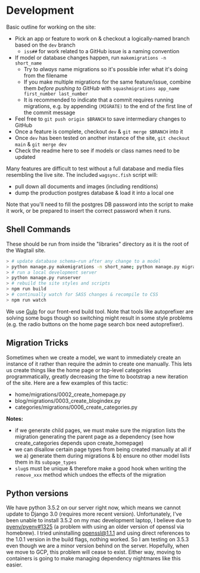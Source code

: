 # Development

Basic outline for working on the site:

- Pick an app or feature to work on & checkout a logically-named branch based on the `dev` branch
  - `iss##` for work related to a GitHub issue is a naming convention
- If model or database changes happen, run `makemigrations -n short_name`
  - Try to _always_ name migrations so it's possible infer what it's doing from the filename
  - If you make multiple migrations for the same feature/issue, combine them _before pushing to GitHub_ with `squashmigrations app_name first_number last_number`
  - It is recommended to indicate that a commit requires running migrations, e.g. by appending `(MIGRATE)` to the end of the first line of the commit message
- Feel free to `git push origin $BRANCH` to save intermediary changes to GitHub
- Once a feature is complete, checkout `dev` & `git merge $BRANCH` into it
- Once `dev` has been tested on another instance of the site, `git checkout main` & `git merge dev`
- Check the readme here to see if models or class names need to be updated

Many features are difficult to test without a full database and media files resembling the live site. The included `wagsync.fish` script will:

- pull down all documents and images (including renditions)
- dump the production postgres database & load it into a local one

Note that you'll need to fill the postgres DB password into the script to make it work, or be prepared to insert the correct password when it runs.

## Shell Commands

These should be run from inside the "libraries" directory as it is the root of the Wagtail site.

```sh
> # update database schema—run after any change to a model
> python manage.py makemigrations -n short_name; python manage.py migrate
> # run a local development server
> python manage.py runserver
> # rebuild the site styles and scripts
> npm run build
> # continually watch for SASS changes & recompile to CSS
> npm run watch
```

We use [Gulp](http://gulpjs.com/) for our front-end build tool. Note that tools like autoprefixer are solving some bugs though so switching might result in some style problems (e.g. the radio buttons on the home page search box need autoprefixer).

## Migration Tricks

Sometimes when we create a model, we want to immediately create an instance of it rather than require the admin to create one manually. This lets us create things like the home page or top-level categories programmatically, greatly decreasing the time to bootstrap a new iteration of the site. Here are a few examples of this tactic:

- home/migrations/0002_create_homepage.py
- blog/migrations/0003_create_blogindex.py
- categories/migrations/0006_create_categories.py

**Notes:**

- if we generate child pages, we must make sure the migration lists the migration generating the parent page as a dependency (see how create_categories depends upon create_homepage)
- we can disallow certain page types from being created manually at all if we a) generate them during migrations & b) ensure no other model lists them in its `subpage_types`
- `slug`s must be unique & therefore make a good hook when writing the `remove_xxx` method which undoes the effects of the migration

## Python versions

We have python 3.5.2 on our server right now, which means we cannot update to Django 3.0 (requires more recent version). Unfortunately, I've been unable to install 3.5.2 on my mac development laptop, I believe due to [pyenv/pyenv#1325](https://github.com/pyenv/pyenv/issues/1325) (a problem with using an older version of openssl via homebrew). I tried uninstalling openssl@1.1.1 and using direct references to the 1.0.1 version in the build flags, nothing worked. So I am testing on 3.5.3 even though we are a minor version behind on the server. Hopefully, when we move to GCP, this problem will cease to exist. Either way, moving to containers is going to make managing dependency nightmares like this easier.
